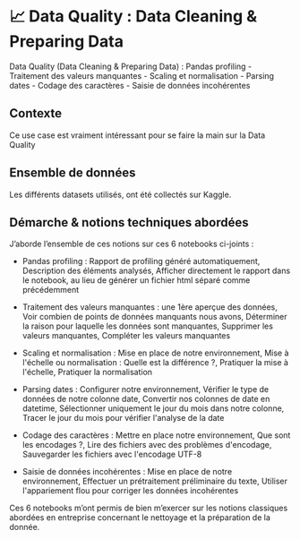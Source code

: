 # 📈 Data Quality : Data Cleaning & Preparing Data
Data Quality (Data Cleaning &amp; Preparing Data) : Pandas profiling - Traitement des valeurs manquantes - Scaling et normalisation - Parsing dates - Codage des caractères - Saisie de données incohérentes



## Contexte

Ce use case est vraiment intéressant pour se faire la main sur la Data Quality



## Ensemble de données

Les différents datasets utilisés, ont été collectés sur Kaggle.



## Démarche & notions techniques abordées

J’aborde l’ensemble de ces notions sur ces 6 notebooks ci-joints :

- Pandas profiling :
  Rapport de profiling généré automatiquement,
  Description des éléments analysés,
  Afficher directement le rapport dans le notebook, au lieu de générer un fichier html séparé comme précédemment

- Traitement des valeurs manquantes :
  une 1ère aperçue des données,
  Voir combien de points de données manquants nous avons,
  Déterminer la raison pour laquelle les données sont manquantes,
  Supprimer les valeurs manquantes,
  Compléter les valeurs manquantes

- Scaling et normalisation :
  Mise en place de notre environnement,
  Mise à l'échelle ou normalisation : Quelle est la différence ?,
  Pratiquer la mise à l'échelle,
  Pratiquer la normalisation

- Parsing dates :
  Configurer notre environnement,
  Vérifier le type de données de notre colonne date,
  Convertir nos colonnes de date en datetime,
  Sélectionner uniquement le jour du mois dans notre colonne,
  Tracer le jour du mois pour vérifier l'analyse de la date

- Codage des caractères :
  Mettre en place notre environnement,
  Que sont les encodages ?,
  Lire des fichiers avec des problèmes d'encodage,
  Sauvegarder les fichiers avec l'encodage UTF-8


- Saisie de données incohérentes :
  Mise en place de notre environnement,
  Effectuer un prétraitement préliminaire du texte,
  Utiliser l'appariement flou pour corriger les données incohérentes



Ces 6 notebooks m’ont permis de bien m’exercer sur les notions classiques abordées en entreprise concernant le nettoyage et la préparation de la donnée.












